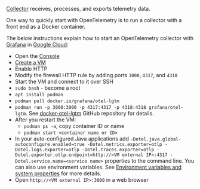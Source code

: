 [Collector](https://opentelemetry.io/docs/collector/) receives, processes, and exports telemetry data.

One way to quickly start with OpenTelemetry is to run a collector with a front end as a Docker container.

The below instructions explain how to start an OpenTelemetry collector with [Grafana](https://grafana.com/oss/opentelemetry/) in [Google Cloud](https://cloud.google.com/):

* Open the [Console](https://console.cloud.google.com/)
* [Create a VM](https://console.cloud.google.com/compute/instancesAdd)
* Enable HTTP
* Modify the firewall HTTP rule by adding ports ``3000``, ``4317``, and ``4318``
* Start the VM and connect to it over SSH
* ``sudo bash`` - become a root
* ``apt install podman``
*  ``podman pull docker.io/grafana/otel-lgtm``
*  ``podman run -p 3000:3000 -p 4317:4317 -p 4318:4318 grafana/otel-lgtm``. See [docker-otel-lgtm](https://github.com/grafana/docker-otel-lgtm/) GitHub repository for details.
* After you restart the VM:
    *  ``podman ps -a``, copy container ID or name 
    *   ``podman start <container name or ID>``
* In your auto-configured Java applications add ``-Dotel.java.global-autoconfigure.enabled=true -Dotel.metrics.exporter=otlp -Dotel.logs.exporter=otlp -Dotel.traces.exporter=otlp -Dotel.exporter.otlp.endpoint=http://<VM external IP>:4317 -Dotel.service.name=<service name>`` properties to the command line. You can also use environment variables. See [Environment variables and system properties](https://opentelemetry.io/docs/languages/java/configuration/#environment-variables-and-system-properties) for more details.   
* Open ``http://<VM external IP>:3000`` in a web browser

